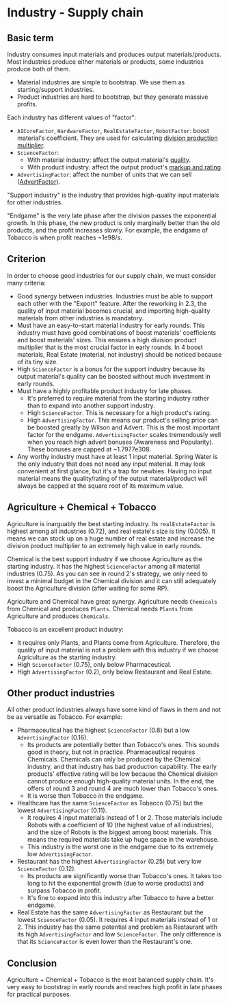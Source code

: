 # Industry - Supply chain

## Basic term

Industry consumes input materials and produces output materials/products. Most industries produce either materials or products, some industries produce both of them.

- Material industries are simple to bootstrap. We use them as starting/support industries.
- Product industries are hard to bootstrap, but they generate massive profits.

Each industry has different values of "factor":

- `AICoreFactor`, `HardwareFactor`, `RealEstateFactor`, `RobotFactor`: boost material's coefficient. They are used for calculating [division production multiplier](./boost-material.md).
- `ScienceFactor`:
    - With material industry: affect the output material's [quality](./quality.md).
    - With product industry: affect the output product's [markup and rating](./product.md).
- `AdvertisingFactor`: affect the number of units that we can sell ([AdvertFactor](./optimal-selling-price-market-ta2.md)).

"Support industry" is the industry that provides high-quality input materials for other industries.

"Endgame" is the very late phase after the division passes the exponential growth. In this phase, the new product is only marginally better than the old products, and the profit increases slowly. For example, the endgame of Tobacco is when profit reaches ~1e98/s.

## Criterion

In order to choose good industries for our supply chain, we must consider many criteria:

- Good synergy between industries. Industries must be able to support each other with the "Export" feature. After the reworking in 2.3, the quality of input material becomes crucial, and importing high-quality materials from other industries is mandatory.
- Must have an easy-to-start material industry for early rounds. This industry must have good combinations of boost materials' coefficients and boost materials' sizes. This ensures a high division product multiplier that is the most crucial factor in early rounds. In 4 boost materials, Real Estate (material, not industry) should be noticed because of its tiny size.
- High `ScienceFactor` is a bonus for the support industry because its output material's quality can be boosted without much investment in early rounds.
- Must have a highly profitable product industry for late phases.
    - It's preferred to require material from the starting industry rather than to expand into another support industry.
    - High `ScienceFactor`. This is necessary for a high product's rating.
    - High `AdvertisingFactor`. This means our product's selling price can be boosted greatly by Wilson and Advert. This is the most important factor for the endgame. `AdvertisingFactor` scales tremendously well when you reach high advert bonuses (Awareness and Popularity). These bonuses are capped at ~1.7977e308.
- Any worthy industry must have at least 1 input material. Spring Water is the only industry that does not need any input material. It may look convenient at first glance, but it's a trap for newbies. Having no input material means the quality/rating of the output material/product will always be capped at the square root of its maximum value.

## Agriculture + Chemical + Tobacco

Agriculture is inarguably the best starting industry. Its `realEstateFactor` is highest among all industries (0.72), and real estate's size is tiny (0.005). It means we can stock up on a huge number of real estate and increase the division product multiplier to an extremely high value in early rounds.

Chemical is the best support industry if we choose Agriculture as the starting industry. It has the highest `ScienceFactor` among all material industries (0.75). As you can see in round 2's strategy, we only need to invest a minimal budget in the Chemical division and it can still adequately boost the Agriculture division (after waiting for some RP).

Agriculture and Chemical have great synergy. Agriculture needs `Chemicals` from Chemical and produces `Plants`. Chemical needs `Plants` from Agriculture and produces `Chemicals`.

Tobacco is an excellent product industry:

- It requires only Plants, and Plants come from Agriculture. Therefore, the quality of input material is not a problem with this industry if we choose Agriculture as the starting industry.
- High `ScienceFactor` (0.75), only below Pharmaceutical.
- High `AdvertisingFactor` (0.2), only below Restaurant and Real Estate.

## Other product industries

All other product industries always have some kind of flaws in them and not be as versatile as Tobacco. For example:

- Pharmaceutical has the highest `ScienceFactor` (0.8) but a low `AdvertisingFactor` (0.16).
    - Its products are potentially better than Tobacco's ones. This sounds good in theory, but not in practice. Pharmaceutical requires Chemicals. Chemicals can only be produced by the Chemical industry, and that industry has bad production capability. The early products' effective rating will be low because the Chemical division cannot produce enough high-quality material units. In the end, the offers of round 3 and round 4 are much lower than Tobacco's ones.
    - It is worse than Tobacco in the endgame.
- Healthcare has the same `ScienceFactor` as Tobacco (0.75) but the lowest `AdvertisingFactor` (0.11).
    - It requires 4 input materials instead of 1 or 2. Those materials include Robots with a coefficient of 10 (the highest value of all industries), and the size of Robots is the biggest among boost materials. This means the required materials take up huge space in the warehouse.
    - This industry is the worst one in the endgame due to its extremely low `AdvertisingFactor`.
- Restaurant has the highest `AdvertisingFactor` (0.25) but very low `ScienceFactor` (0.12).
    - Its products are significantly worse than Tobacco's ones. It takes too long to hit the exponential growth (due to worse products) and surpass Tobacco in profit.
    - It's fine to expand into this industry after Tobacco to have a better endgame.
- Real Estate has the same `AdvertisingFactor` as Restaurant but the lowest `ScienceFactor` (0.05). It requires 4 input materials instead of 1 or 2. This industry has the same potential and problem as Restaurant with its high `AdvertisingFactor` and low `ScienceFactor`. The only difference is that its `ScienceFactor` is even lower than the Restaurant's one.

## Conclusion

Agriculture + Chemical + Tobacco is the most balanced supply chain. It's very easy to bootstrap in early rounds and reaches high profit in late phases for practical purposes.
